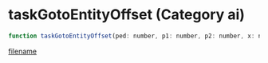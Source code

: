 # taskGotoEntityOffset (Category ai)

```js
function taskGotoEntityOffset(ped: number, p1: number, p2: number, x: number, y: number, z: number, duration: int): void
```

[filename](taskGotoEntityOffset_m.md ':include')